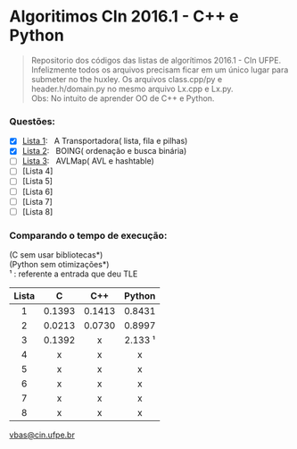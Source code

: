 # Algoritimos CIn 2016.1 - C++ e Python
> Repositorio dos códigos das listas de algorítimos 2016.1 - CIn UFPE.  
> Infelizmente todos os arquivos precisam ficar em um único lugar para submeter no the huxley. Os arquivos class.cpp/py e header.h/domain.py  no mesmo arquivo Lx.cpp e Lx.py.  
> Obs: No intuito de aprender OO de C++ e Python.  

### Questões:

- [x] [Lista 1](https://www.thehuxley.com/problem/708):&nbsp;&nbsp;&nbsp;A Transportadora( lista, fila e pilhas)  
- [x] [Lista 2](https://www.thehuxley.com/problem/716):&nbsp;&nbsp;&nbsp;BOING( ordenação e busca binária)  
- [ ] [Lista 3](https://www.thehuxley.com/problem/749):&nbsp;&nbsp;&nbsp;AVLMap( AVL e hashtable)  
- [ ] [Lista 4]  
- [ ] [Lista 5]  
- [ ] [Lista 6]  
- [ ] [Lista 7]  
- [ ] [Lista 8]  

### Comparando o tempo de execução: 

(C sem usar bibliotecas*)  
(Python sem otimizações*)  
¹ : referente a entrada que deu TLE  

| Lista | C | C++ | Python |
|:-----:|:-:|:---:|:------:|
|1    |0.1393|0.1413|0.8431|  
|2    |0.0213|0.0730|0.8997|  
|3    |0.1392|x|2.133 ¹|  
|4    |x|x|x|  
|5    |x|x|x|  
|6    |x|x|x|  
|7    |x|x|x|  
|8    |x|x|x|  


<vbas@cin.ufpe.br>
